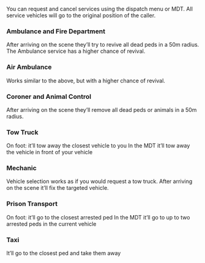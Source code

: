 You can request and cancel services using the dispatch menu or MDT. All service vehicles will go to the original position of the caller.

### Ambulance and Fire Department
After arriving on the scene they’ll try to revive all dead peds in a 50m
radius. The Ambulance service has a higher chance of revival.

### Air Ambulance
Works similar to the above, but with a higher chance of revival.

### Coroner and Animal Control
After arriving on the scene they’ll remove all dead peds or animals in a 50m
radius.

### Tow Truck
On foot: it’ll tow away the closest vehicle to you
In the MDT it’ll tow away the vehicle in front of your vehicle

### Mechanic
Vehicle selection works as if you would request a tow truck. After arriving on the scene it’ll fix the targeted vehicle.

### Prison Transport
On foot: it’ll go to the closest arrested ped
In the MDT it’ll go to up to two arrested peds in the current vehicle

### Taxi
It’ll go to the closest ped and take them away